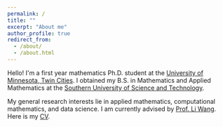 ```yaml
---
permalink: /
title: ""
excerpt: "About me"
author_profile: true
redirect_from: 
  - /about/
  - /about.html
---
```


Hello! I'm a first year mathematics Ph.D. student at the [University of Minnesota, Twin Cities](https://twin-cities.umn.edu/). I obtained my B.S. in Mathematics and Applied Mathematics at the [Southern University of Science and Technology](https://www.sustech.edu.cn/en/). 

My general research interests lie in applied mathematics, computational mathematics, and data science. I am currently advised by [Prof. Li Wang](https://liwang-umn.github.io/math/). Here is my [CV](https://hv1000.github.io/files/Yan_HUANG_CV.pdf).
